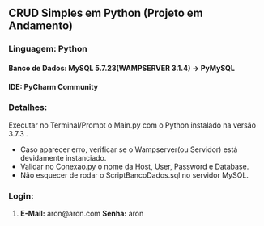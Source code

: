  
 <h2>CRUD Simples em Python (Projeto em Andamento)</h2>
 
 <h3>Linguagem: Python</h3>

 <h4>Banco de Dados: MySQL 5.7.23(WAMPSERVER 3.1.4) -> PyMySQL</h4>

 <h4>IDE: PyCharm Community</h4>
 
 <h3>Detalhes:</h3>
 
 Executar no Terminal/Prompt o Main.py com o Python instalado na versão 3.7.3 .

 <ul>
  <li>Caso aparecer erro, verificar se o Wampserver(ou  Servidor) está devidamente instanciado.</li>

  <li>Validar no Conexao.py o nome da Host, User, Password e Database.</li>
  <li>Não esquecer de rodar o ScriptBancoDados.sql no servidor MySQL.</li>
  </ul>

<h3>Login:</h3>
  <ol>
    
  <li>
	<strong>E-Mail:</strong> aron@aron.com
	<strong>Senha:</strong> aron</li>

